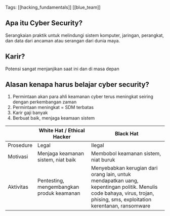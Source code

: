 Tags: [[hacking_fundamentals]] [[blue_team]]

## Apa itu Cyber Security?

Serangkaian praktik untuk melindungi sistem komputer, jaringan, perangkat, dan data dari ancaman atau serangan dari dunia maya.

## Karir?

Potensi sangat menjanjikan saat ini dan di masa depan

## Alasan kenapa harus belajar cyber security?

1. Permintaan akan para ahli keamanan cyber terus meningkat seiring dengan perkembangan zaman
2. Permintaan meningkat = SDM terbatas
3. Karir gaji banyak
4. Berbuat baik, menjaga keamaan sistem

||White Hat / Ethical Hacker|Black Hat|
|---|---|---|
|Prosedure|Legal|Ilegal|
|Motivasi|Menjaga keamanan sistem, niat baik|Membobol keamanan sistem, niat buruk|
|Aktivitas|Pentesting, mengembangkan produk keamanan|Menyebabkan kerugian dari orang lain, untuk mendapatkan uang, kepentingan politik. Menulis code bahaya, virus, trojan, phising, sms, exploitation kerentanan, ransomware|